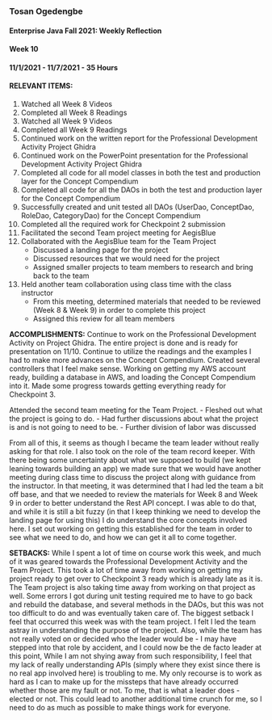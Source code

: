 ### Tosan Ogedengbe
#### Enterprise Java Fall 2021: Weekly Reflection

#### Week 10
#### 11/1/2021 - 11/7/2021 - 35 Hours


#### RELEVANT ITEMS:
1. Watched all Week 8 Videos
2. Completed all Week 8 Readings
3. Watched all Week 9 Videos
4. Completed all Week 9 Readings
5. Continued work on the written report for the Professional Development Activity Project Ghidra
6. Continued work on the PowerPoint presentation for the Professional Development Activity Project Ghidra
7. Completed all code for all model classes in both the test and production layer for the Concept Compendium
8. Completed all code for all the DAOs in both the test and production layer for the Concept Compendium
9. Successfully created and unit tested all DAOs (UserDao, ConceptDao, RoleDao, CategoryDao) for the Concept Compendium 
10. Completed all the required work for Checkpoint 2 submission
11. Facilitated the second Team project meeting for AegisBlue 
12. Collaborated with the AegisBlue team for the Team Project
	- Discussed a landing page for the project
	- Discussed resources that we would need for the project 
	- Assigned smaller projects to team members to research and bring back to the team
13. Held another team collaboration using class time with the class instructor
	- From this meeting, determined materials that needed to be reviewed (Week 8 & Week 9) in order to complete this project 
	- Assigned this review for all team members

 

**ACCOMPLISHMENTS:** Continue to work on the Professional Development Activity on Project Ghidra. The entire project is done and is ready for presentation on 11/10. 
Continue to utilize the readings and the examples I had to make more advances on the Concept Compendium. Created several controllers that I feel make sense. 
Working on getting my AWS account ready, building a database in AWS, and loading the Concept Compendium into it. Made some progress towards getting everything ready for
Checkpoint 3.	

Attended the second team meeting for the Team Project. 
	- Fleshed out what the project is going to do.
	- Had further discussions about what the project is and is not going to need to be.
	- Further division of labor was discussed 

From all of this, it seems as though I became the team leader without really asking for that role. I also took on the role of the team record keeper. With there being some
uncertainty about what we supposed to build (we kept leaning towards building an app) we made sure that we would have another meeting during class time to discuss the project
along with guidance from the instructor. In that meeting, it was determined that I had led the team a bit off base, and that we needed to review the materials for Week 8 and
Week 9 in order to better understand the Rest API concept. I was able to do that, and while it is still a bit fuzzy (in that I keep thinking we need to develop the landing page
for using this) I do understand the core concepts involved here. I set out working on getting this established for the team in order to see what we need to do, and how we can
get it all to come together. 



**SETBACKS:** While I spent a lot of time on course work this week, and much of it was geared towards the Professional Development Activity and the Team Project. 
This took a lot of time away from working on getting my project ready to get over to Checkpoint 3 ready which is already late as it is. The Team project is also taking 
time away from working on that project as well. Some errors I got during unit testing required me to have to go back and rebuild the database, and several methods in the DAOs,
but this was not too difficult to do and was eventually taken care of. The biggest setback I feel that occurred this week was with the team project. 
I felt I led the team astray in understanding the purpose of the project. Also, while the team has not really voted on or decided who the leader would be - I may have 
stepped into that role by accident, and I could now be the de facto leader at this point, While I am not shying away from such responsibility, I feel that my lack of really
understanding APIs (simply where they exist since there is no real app involved here) is troubling to me. My only recourse is to work as hard as I can to make up for the
missteps that have already occurred whether those are my fault or not. To me, that is what a leader does - elected or not. This could lead to another additional time crunch 
for me, so I need to do as much as possible to make things work for everyone. 



